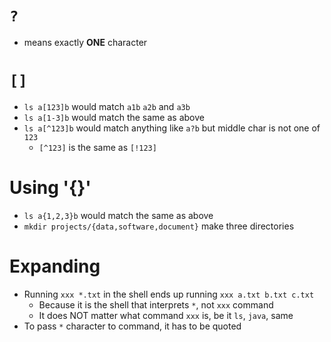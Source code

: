 # `?`
* means exactly **ONE** character

# `[]`
* `ls a[123]b` would match `a1b` `a2b` and `a3b`
* `ls a[1-3]b` would match the same as above
* `ls a[^123]b` would match anything like `a?b` but middle char is not one of `123`
  * `[^123]` is the same as `[!123]`

# Using '{}'
- `ls a{1,2,3}b` would match the same as above
- `mkdir projects/{data,software,document}` make three directories

# Expanding
* Running `xxx *.txt` in the shell ends up running `xxx a.txt b.txt c.txt`
  * Because it is the shell that interprets `*`, not `xxx` command
  * It does NOT matter what command `xxx` is, be it `ls`, `java`, same
* To pass `*` character to command, it has to be quoted
